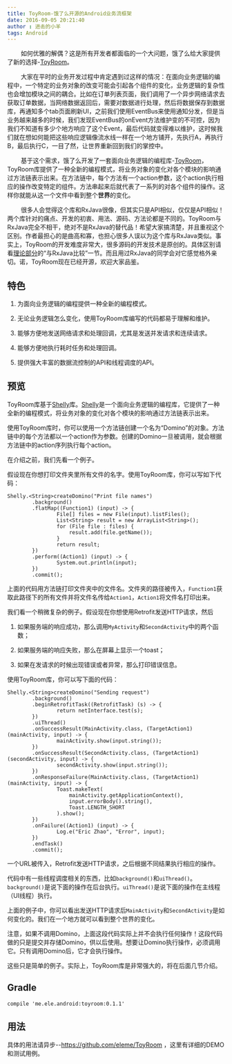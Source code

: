 ```yaml
---
title: ToyRoom-饿了么开源的Android业务流框架
date: 2016-09-05 20:21:40
author : 进击的小羊
tags: Android
---
```


&nbsp;&nbsp;&nbsp;&nbsp;&nbsp;&nbsp;&nbsp;&nbsp;如何优雅的解偶？这是所有开发者都面临的一个大问题，饿了么给大家提供了新的选择-[ToyRoom](https://github.com/eleme/ToyRoom)。

<!-- more -->
  
&nbsp;&nbsp;&nbsp;&nbsp;&nbsp;&nbsp;&nbsp;&nbsp;大家在平时的业务开发过程中肯定遇到过这样的情况：在面向业务逻辑的编程中，一个特定的业务对象的改变可能会引起各个组件的变化，业务逻辑的复杂性也会增加模块之间的耦合。比如在订单列表页面，我们调用了一个异步网络请求去获取订单数据，当网络数据返回后，需要对数据进行处理，然后将数据保存到数据库，再通知多个tab页面刷新UI，之前我们使用EventBus来使用通知分发，但是当业务越来越多的时候，我们发现EventBus的onEvent方法维护变的不可控，因为我们不知道有多少个地方响应了这个Event，最后代码就变得难以维护，这时候我们就在想如何能把这些响应逻辑像流水线一样在一个地方铺开，先执行A，再执行B，最后执行C，一目了然，让世界重新回到我们的掌控中。

&nbsp;&nbsp;&nbsp;&nbsp;&nbsp;&nbsp;&nbsp;&nbsp;基于这个需求，饿了么开发了一套面向业务逻辑的编程库-[ToyRoom](https://github.com/eleme/ToyRoom)，ToyRoom库提供了一种全新的编程模式，将业务对象的变化对各个模块的影响通过方法链表示出来。在方法链中，每个方法有一个action参数，这个action执行相应的操作改变特定的组件。方法串起来后就代表了一系列的对各个组件的操作。这样你就能从这一个文件中看到整个**世界**的变化。

&nbsp;&nbsp;&nbsp;&nbsp;&nbsp;&nbsp;&nbsp;&nbsp;很多人会觉得这个库和RxJava很像，但其实只是API相似，仅仅是API相似！两个库针对的痛点、开发的初衷、用法、源码、方法论都是不同的。ToyRoom与RxJava完全不相干，绝对不是RxJava的替代品！希望大家搞清楚，并且重视这个区别。作者最担心的是曲高和寡，也担心很多人误以为这个库与RxJava类似。事实上，ToyRoom的开发难度非常大，很多源码的开发技术是原创的。具体区别请看[理论部分](https://github.com/eleme/ToyRoom/blob/master/doc-zh-cn/THEORY.md)的“与RxJava比较”一节。而且用过RxJava的同学会对它感觉格外亲切。诺，ToyRoom现在已经开源，欢迎大家品鉴。

## 特色

1. 为面向业务逻辑的编程提供一种全新的编程模式。

2. 无论业务逻辑怎么变化，使用ToyRoom库编写的代码都易于理解和维护。

3. 能够方便地发送网络请求和处理回调，尤其是发送并发请求和连续请求。

4. 能够方便地执行耗时任务和处理回调。

5. 提供强大丰富的数据流控制的API和线程调度的API。

## 预览

ToyRoom库基于[Shelly](https://github.com/Xiaofei-it/Shelly)库。[Shelly](https://github.com/Xiaofei-it/Shelly)是一个面向业务逻辑的编程库，它提供了一种全新的编程模式，将业务对象的变化对各个模块的影响通过方法链表示出来。

使用ToyRoom库时，你可以使用一个方法链创建一个名为“Domino”的对象。方法链中的每个方法都以一个action作为参数。创建的Domino一旦被调用，就会根据方法链中的action序列执行每个action。

在介绍之前，我们先看一个例子。

假设现在你想打印文件夹里所有文件的名字。使用ToyRoom库，你可以写如下代码：

```
Shelly.<String>createDomino("Print file names")
        .background()
        .flatMap((Function1) (input) -> {
                File[] files = new File(input).listFiles();
                List<String> result = new ArrayList<String>();
                for (File file : files) {
                    result.add(file.getName());
                }
                return result;
        })
        .perform((Action1) (input) -> {
                System.out.println(input);
        })
        .commit();
```

上面的代码用方法链打印文件夹中的文件名。文件夹的路径被传入，`Function1`获取此路径下的所有文件并将文件名传给`Action1`，`Action1`将文件名打印出来。

我们看一个稍微复杂的例子。假设现在你想使用Retrofit发送HTTP请求，然后

1. 如果服务端的响应成功，那么调用`MyActivity`和`SecondActivity`中的两个函数；

2. 如果服务端的响应失败，那么在屏幕上显示一个toast；

3. 如果在发请求的时候出现错误或者异常，那么打印错误信息。

使用ToyRoom库，你可以写下面的代码：

```
Shelly.<String>createDomino("Sending request")
        .background()
        .beginRetrofitTask((RetrofitTask) (s) -> {
                return netInterface.test(s);
        })
        .uiThread()
        .onSuccessResult(MainActivity.class, (TargetAction1) (mainActivity, input) -> {
                mainActivity.show(input.string());
        })
        .onSuccessResult(SecondActivity.class, (TargetAction1) (secondActivity, input) -> {
                secondActivity.show(input.string());
        })
        .onResponseFailure(MainActivity.class, (TargetAction1) (mainActivity, input) -> {
                Toast.makeText(
                    mainActivity.getApplicationContext(),
                    input.errorBody().string(),
                    Toast.LENGTH_SHORT
                ).show();
        })
        .onFailure((Action1) (input) -> {
                Log.e("Eric Zhao", "Error", input);
        })
        .endTask()
        .commit();
```

一个URL被传入，Retrofit发送HTTP请求，之后根据不同结果执行相应的操作。

代码中有一些线程调度相关的东西，比如`background()`和`uiThread()`。`background()`是说下面的操作在后台执行。`uiThread()`是说下面的操作在主线程（UI线程）执行。

上面的例子中，你可以看出发送HTTP请求后`MainActivity`和`SecondActivity`是如何变化的。我们在一个地方就可以看到整个世界的变化。


注意，如果不调用Domino，上面这段代码实际上并不会执行任何操作！这段代码做的只是提交并存储Domino，供以后使用。想要让Domino执行操作，必须调用它。只有调用Domino后，它才会执行操作。

这些只是简单的例子。实际上，ToyRoom库是非常强大的，将在后面几节介绍。


## Gradle

```
compile 'me.ele.android:toyroom:0.1.1'
```


## 用法

具体的用法请异步--https://github.com/eleme/ToyRoom  ，这里有详细的DEMO和测试用例。
